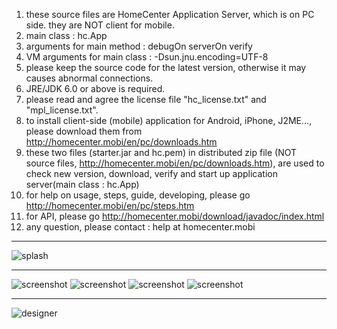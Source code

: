 1. these source files are HomeCenter Application Server, which is on PC side. they are NOT client for mobile.
2. main class : hc.App
3. arguments for main method : debugOn serverOn verify
4. VM arguments for main class : -Dsun.jnu.encoding=UTF-8
5. please keep the source code for the latest version, otherwise it may causes abnormal connections.
3. JRE/JDK 6.0 or above is required.
4. please read and agree the license file "hc_license.txt" and "mpl_license.txt".
5. to install client-side (mobile) application for Android, iPhone, J2ME..., please download them from http://homecenter.mobi/en/pc/downloads.htm
6. these two files (starter.jar and hc.pem) in distributed zip file (NOT source files, http://homecenter.mobi/en/pc/downloads.htm), are used to check new version, download, verify and start up application server(main class : hc.App)
7. for help on usage, steps, guide, developing, please go http://homecenter.mobi/en/pc/steps.htm
8. for API, please go http://homecenter.mobi/download/javadoc/index.html
9. any question, please contact : help at homecenter.mobi

***

![splash](http://homecenter.mobi/images/splash_n_txt.png)

***

![screenshot](http://homecenter.mobi/images/sc6.png)
![screenshot](http://homecenter.mobi/images/sc8.png)
![screenshot](http://homecenter.mobi/images/sc7.png)
![screenshot](http://homecenter.mobi/images/sc9.png)

***

![designer](http://homecenter.mobi/images/usage/pc_designer.png)